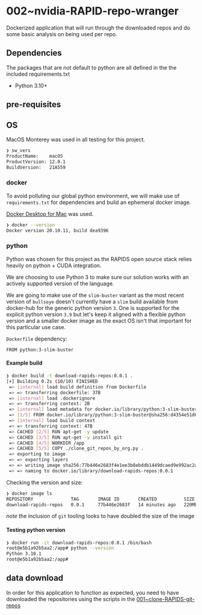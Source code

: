 # 002~nvidia-RAPID-repo-wranger

Dockerized application that will run through the downloaded repos and do some basic analysis on being used per repo.

## Dependencies

The packages that are not default to python are all defined in the the included requirements.txt

* Python 3.10+

## pre-requisites

## OS

MacOS Monterey was used in all testing for this project.

```bash
❯ sw_vers
ProductName:	macOS
ProductVersion:	12.0.1
BuildVersion:	21A559
```

### docker

To avoid polluting our global python environment, we will make use of `requirements.txt` for dependencies and build an ephemeral docker image.

[Docker Desktop for Mac](https://docs.docker.com/desktop/mac/install/) was used.

```bash
❯ docker --version
Docker version 20.10.11, build dea9396
```

### python

Python was chosen for this project as the RAPIDS open source stack relies heavily on python + CUDA integration.

We are choosing to use Python 3 to make sure our solution works with an actively supported version of the language.

We are going to make use of the `slim-buster` variant as the most recent version of `bullseye` doesn't currently have a `slim` build available from docker-hub for the generic python version `3`. One is supported for the explicit python version `3.9` but let's keep it aligned with a flexible python version and a smaller docker image as the exact OS isn't that important for this particular use case.

`Dockerfile` dependency:

```docker
FROM python:3-slim-buster
```

#### Example build

```bash
❯ docker build -t download-rapids-repos:0.0.1 .
[+] Building 0.2s (10/10) FINISHED
 => [internal] load build definition from Dockerfile                                                                            0.0s
 => => transferring dockerfile: 37B                                                                                             0.0s
 => [internal] load .dockerignore                                                                                               0.0s
 => => transferring context: 2B                                                                                                 0.0s
 => [internal] load metadata for docker.io/library/python:3-slim-buster                                                         0.1s
 => [1/5] FROM docker.io/library/python:3-slim-buster@sha256:d4354e51d606b0cf335fca22714bd599eef74ddc5778de31c64f1f73941008a4   0.0s
 => [internal] load build context                                                                                               0.0s
 => => transferring context: 47B                                                                                                0.0s
 => CACHED [2/5] RUN apt-get -y update                                                                                          0.0s
 => CACHED [3/5] RUN apt-get -y install git                                                                                     0.0s
 => CACHED [4/5] WORKDIR /app                                                                                                   0.0s
 => CACHED [5/5] COPY ./clone_git_repos_by_org.py .                                                                             0.0s
 => exporting to image                                                                                                          0.0s
 => => exporting layers                                                                                                         0.0s
 => => writing image sha256:77b446e2683f4e1ee3b8ebddb1449dcaed9e992ac2a933c7d4bf06f290bc3f59                                    0.0s
 => => naming to docker.io/library/download-rapids-repos:0.0.1                                                                  0.0s
```

Checking the version and size:

```bash
❯ docker image ls
REPOSITORY              TAG       IMAGE ID       CREATED          SIZE
download-rapids-repos   0.0.1     77b446e2683f   14 minutes ago   220MB
```

*note* the inclusion of `git` tooling looks to have doubled the size of the image

#### Testing python version

```bash
❯ docker run -it download-rapids-repos:0.0.1 /bin/bash
root@e5b1a92b5aa2:/app# python --version
Python 3.10.1
root@e5b1a92b5aa2:/app#
```

## data download

In order for this application to function as expected, you need to have downloaded the repositories using the scripts in the [001~clone-RAPIDS-git-repos](001~clone-RAPIDS-git-repos/README.md)


